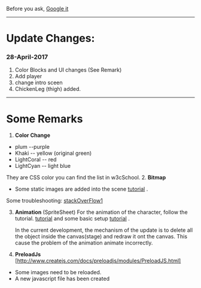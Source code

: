 Before you ask,
[Google it](https://www.google.com)

***

# Update Changes:
### **28-April-2017**
1. Color Blocks and UI changes (See Remark)
2. Add player
3. change intro sceen
4. ChickenLeg (thigh) added.

***
# Some Remarks 
1. **Color Change**
  * plum  --purple
  * Khaki  -- yellow  (original green)
  * LightCoral -- red
  * LightCyan  -- light blue
  
  They are CSS color you can find the list in w3cSchool.
2. **Bitmap**
  * Some static images are added into the scene
[tutorial](http://createjs.com/docs/easeljs/classes/Bitmap.html)
. 

  Some troubleshooting: [stackOverFlow1](http://stackoverflow.com/questions/20850634/easeljs-not-showing-bitmap/20860996#20860996)


3. **Animation** (SpriteSheet)
For the animation of the character, follow the tutorial.
[tutorial](http://createjs.com/docs/easeljs/classes/SpriteSheet.html)
and some basic setup
[tutorial](http://www.createjs.com/tutorials/Animation%20and%20Ticker/)
.

   In the current development, the mechanism of the update is to delete all the object
 inside the canvas(stage) and redraw it ont the canvas.
 This cause the problem of the animation animate incorrectly.

4. **PreloadJs**
[http://www.createjs.com/docs/preloadjs/modules/PreloadJS.html]
  * Some images need to be reloaded.
  * A new javascript file has been created



